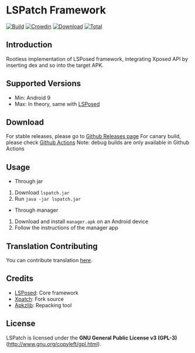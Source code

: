 # LSPatch Framework

[![Build](https://img.shields.io/github/actions/workflow/status/JingMatrix/LSPatch/main.yml?branch=master&logo=github&label=Build&event=push)](https://github.com/JingMatrix/LSPatch/actions/workflows/main.yml?query=event%3Apush+is%3Acompleted+branch%3Amaster) [![Crowdin](https://img.shields.io/badge/Localization-Crowdin-blueviolet?logo=Crowdin)](https://crowdin.com/project/lspatch_jingmatrix) [![Download](https://img.shields.io/github/v/release/JingMatrix/LSPatch?color=orange&logoColor=orange&label=Download&logo=DocuSign)](https://github.com/JingMatrix/LSPatch/releases/latest) [![Total](https://shields.io/github/downloads/JingMatrix/LSPatch/total?logo=Bookmeter&label=Counts&logoColor=yellow&color=yellow)](https://github.com/JingMatrix/LSPatch/releases)

## Introduction 

Rootless implementation of LSPosed framework, integrating Xposed API by inserting dex and so into the target APK.

## Supported Versions

- Min: Android 9
- Max: In theory, same with [LSPosed](https://github.com/JingMatrix/LSPosed#supported-versions)

## Download

For stable releases, please go to [Github Releases page](https://github.com/JingMatrix/LSPatch/releases)
For canary build, please check [Github Actions](https://github.com/JingMatrix/LSPatch/actions)
Note: debug builds are only available in Github Actions

## Usage

+ Through jar
1. Download `lspatch.jar`
1. Run `java -jar lspatch.jar`

+ Through manager
1. Download and install `manager.apk` on an Android device
1. Follow the instructions of the manager app

## Translation Contributing

You can contribute translation [here](https://crowdin.com/project/lspatch_jingmatrix).

## Credits

- [LSPosed](https://github.com/JingMatrix/LSPosed): Core framework
- [Xpatch](https://github.com/WindySha/Xpatch): Fork source
- [Apkzlib](https://android.googlesource.com/platform/tools/apkzlib): Repacking tool

## License

LSPatch is licensed under the **GNU General Public License v3 (GPL-3)** (http://www.gnu.org/copyleft/gpl.html).
